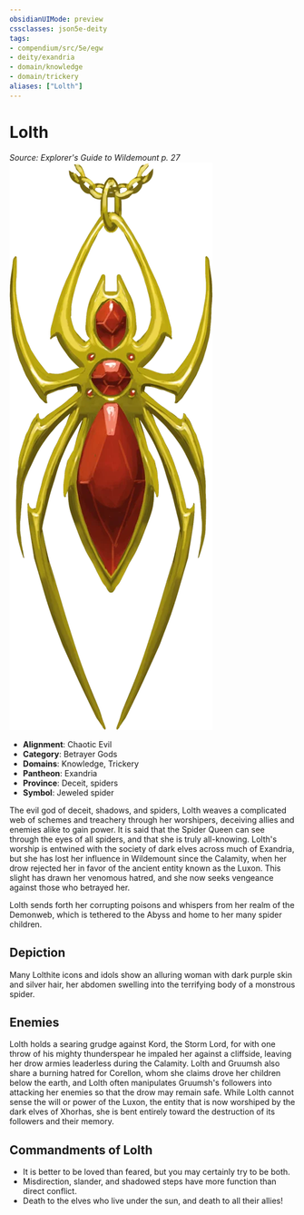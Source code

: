 ```yaml
---
obsidianUIMode: preview
cssclasses: json5e-deity
tags:
- compendium/src/5e/egw
- deity/exandria
- domain/knowledge
- domain/trickery
aliases: ["Lolth"]
---
```

# Lolth
*Source: Explorer's Guide to Wildemount p. 27* 
![](https://raw.githubusercontent.com/5etools-mirror-2/5etools-img/main/deities/EGW/Symbol%20of%20Lolth.webp#symbol)

- **Alignment**: Chaotic Evil
- **Category**: Betrayer Gods
- **Domains**: Knowledge, Trickery
- **Pantheon**: Exandria
- **Province**: Deceit, spiders
- **Symbol**: Jeweled spider

The evil god of deceit, shadows, and spiders, Lolth weaves a complicated web of schemes and treachery through her worshipers, deceiving allies and enemies alike to gain power. It is said that the Spider Queen can see through the eyes of all spiders, and that she is truly all-knowing. Lolth's worship is entwined with the society of dark elves across much of Exandria, but she has lost her influence in Wildemount since the Calamity, when her drow rejected her in favor of the ancient entity known as the Luxon. This slight has drawn her venomous hatred, and she now seeks vengeance against those who betrayed her.

Lolth sends forth her corrupting poisons and whispers from her realm of the Demonweb, which is tethered to the Abyss and home to her many spider children.

## Depiction

Many Lolthite icons and idols show an alluring woman with dark purple skin and silver hair, her abdomen swelling into the terrifying body of a monstrous spider.

## Enemies

Lolth holds a searing grudge against Kord, the Storm Lord, for with one throw of his mighty thunderspear he impaled her against a cliffside, leaving her drow armies leaderless during the Calamity. Lolth and Gruumsh also share a burning hatred for Corellon, whom she claims drove her children below the earth, and Lolth often manipulates Gruumsh's followers into attacking her enemies so that the drow may remain safe. While Lolth cannot sense the will or power of the Luxon, the entity that is now worshiped by the dark elves of Xhorhas, she is bent entirely toward the destruction of its followers and their memory.

## Commandments of Lolth

- It is better to be loved than feared, but you may certainly try to be both.  
- Misdirection, slander, and shadowed steps have more function than direct conflict.  
- Death to the elves who live under the sun, and death to all their allies!